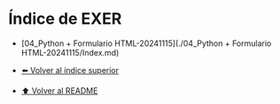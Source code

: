 # Índice de EXER

- [04_Python + Formulario HTML-20241115](./04_Python + Formulario HTML-20241115/Index.md)

- [⬅️ Volver al índice superior](../Index.md)
- [⬆️ Volver al README](/README.md)

